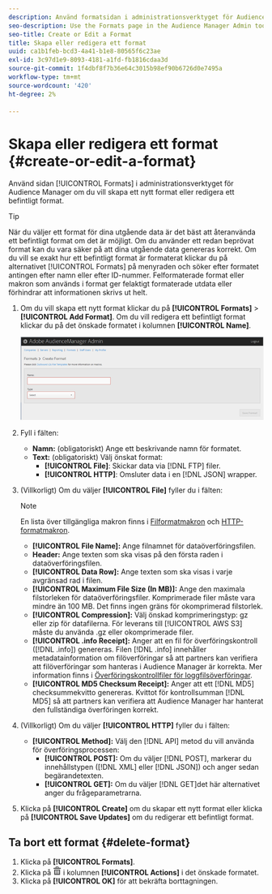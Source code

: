 ```yaml
---
description: Använd formatsidan i administrationsverktyget för Audience Manager för att skapa ett nytt format eller för att redigera ett befintligt format.
seo-description: Use the Formats page in the Audience Manager Admin tool to create a new format or to edit an existing format.
seo-title: Create or Edit a Format
title: Skapa eller redigera ett format
uuid: ca1b1feb-bcd3-4a41-b1e8-80565f6c23ae
exl-id: 3c97d1e9-8093-4181-a1fd-fb1816cdaa3d
source-git-commit: 1f4dbf8f7b36e64c3015b98ef90b6726d0e7495a
workflow-type: tm+mt
source-wordcount: '420'
ht-degree: 2%

---
```


# Skapa eller redigera ett format {#create-or-edit-a-format}

Använd sidan [!UICONTROL Formats] i administrationsverktyget för Audience Manager om du vill skapa ett nytt format eller redigera ett befintligt format.

<!-- t_create_format.xml -->

>[!TIP]
>
>När du väljer ett format för dina utgående data är det bäst att återanvända ett befintligt format om det är möjligt. Om du använder ett redan beprövat format kan du vara säker på att dina utgående data genereras korrekt. Om du vill se exakt hur ett befintligt format är formaterat klickar du på alternativet [!UICONTROL Formats] på menyraden och söker efter formatet antingen efter namn eller efter ID-nummer. Felformaterade format eller makron som används i format ger felaktigt formaterade utdata eller förhindrar att informationen skrivs ut helt.

1. Om du vill skapa ett nytt format klickar du på **[!UICONTROL Formats]** > **[!UICONTROL Add Format]**. Om du vill redigera ett befintligt format klickar du på det önskade formatet i kolumnen **[!UICONTROL Name]**.

   ![](assets/create_format.png)

1. Fyll i fälten:
   * **Namn:** (obligatoriskt) Ange ett beskrivande namn för formatet.
   * **Text:** (obligatoriskt) Välj önskat format:
      * **[!UICONTROL File]**: Skickar data via  [!DNL FTP] filer.
      * **[!UICONTROL HTTP]**: Omsluter data i en  [!DNL JSON] wrapper.

1. (Villkorligt) Om du väljer **[!UICONTROL File]** fyller du i fälten:

   >[!NOTE]
   >
   >En lista över tillgängliga makron finns i [Filformatmakron](../formats/file-formats.md#concept_A867101505074418A58DE325949E5089) och [HTTP-formatmakron](../formats/web-formats.md#reference_C392124A5F3F42E49F8AADDBA601ADFE).

   * **[!UICONTROL File Name]:** Ange filnamnet för dataöverföringsfilen.
   * **Header:** Ange texten som ska visas på den första raden i dataöverföringsfilen.
   * **[!UICONTROL Data Row]:** Ange texten som ska visas i varje avgränsad rad i filen.
   * **[!UICONTROL Maximum File Size (In MB)]:** Ange den maximala filstorleken för dataöverföringsfiler. Komprimerade filer måste vara mindre än 100 MB. Det finns ingen gräns för okomprimerad filstorlek.
   * **[!UICONTROL Compression]:** Välj önskad komprimeringstyp: gz eller zip för datafilerna. För leverans till [!UICONTROL AWS S3] måste du använda .gz eller okomprimerade filer.
   * **[!UICONTROL .info Receipt]:** Anger att en fil för överföringskontroll ([!DNL .info]) genereras. Filen [!DNL .info] innehåller metadatainformation om filöverföringar så att partners kan verifiera att filöverföringar som hanteras i Audience Manager är korrekta. Mer information finns i [Överföringskontrollfiler för loggfilsöverföringar](https://experienceleague.adobe.com/docs/audience-manager/user-guide/implementation-integration-guides/receiving-audience-data/batch-outbound-data-transfers/transfer-control-files.html?lang=en).
   * **[!UICONTROL MD5 Checksum Receipt]:** Anger att ett  [!DNL MD5] checksummekvitto genereras. Kvittot för kontrollsumman [!DNL MD5] så att partners kan verifiera att Audience Manager har hanterat den fullständiga överföringen korrekt.

1. (Villkorligt) Om du väljer **[!UICONTROL HTTP]** fyller du i fälten:

   * **[!UICONTROL Method]:** Välj den  [!DNL API] metod du vill använda för överföringsprocessen:
      * **[!UICONTROL POST]:** Om du väljer  [!DNL POST], markerar du innehållstypen ([!DNL XML] eller  [!DNL JSON]) och anger sedan begärandetexten.
      * **[!UICONTROL GET]:** Om du väljer  [!DNL GET]det här alternativet anger du frågeparametrarna.

1. Klicka på **[!UICONTROL Create]** om du skapar ett nytt format eller klicka på **[!UICONTROL Save Updates]** om du redigerar ett befintligt format.

## Ta bort ett format {#delete-format}

1. Klicka på **[!UICONTROL Formats]**.
2. Klicka på ![](assets/icon_delete.png) i kolumnen **[!UICONTROL Actions]** i det önskade formatet.
3. Klicka på **[!UICONTROL OK]** för att bekräfta borttagningen.
